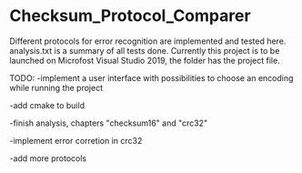 # Checksum_Protocol_Comparer
Different protocols for error recognition are implemented and tested here.
analysis.txt is a summary of all tests done.
Currently this project is to be launched on Microfost Visual Studio 2019, the folder has the project file.

TODO:
-implement a user interface with possibilities to choose an encoding while running the project 

-add cmake to build

-finish analysis, chapters "checksum16" and "crc32"

-implement error corretion in crc32

-add more protocols

